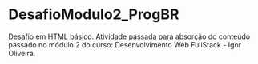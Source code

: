 # DesafioModulo2_ProgBR
Desafio em HTML básico. Atividade passada para absorção do conteúdo passado no módulo 2 do curso: Desenvolvimento Web FullStack - Igor Oliveira.
